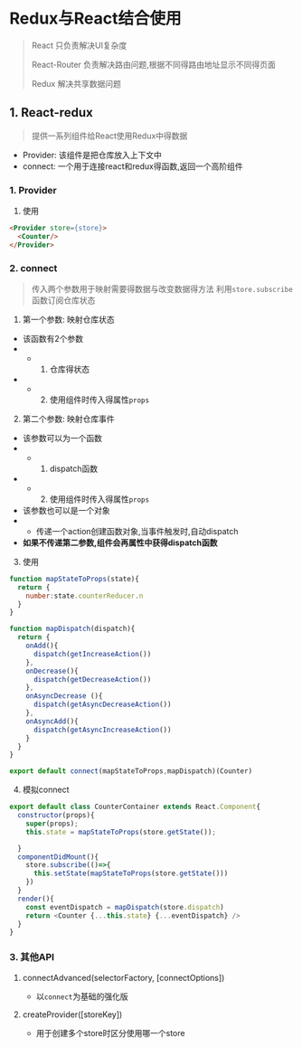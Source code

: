 # Redux与React结合使用

> React 只负责解决UI复杂度
>
> React-Router 负责解决路由问题,根据不同得路由地址显示不同得页面
>
> Redux 解决共享数据问题

## 1. React-redux

> 提供一系列组件给React使用Redux中得数据

- Provider: 该组件是把仓库放入上下文中
- connect: 一个用于连接react和redux得函数,返回一个高阶组件

### 1. Provider

1. 使用

```html
<Provider store={store}>
  <Counter/>
</Provider>
```

### 2. connect

> 传入两个参数用于映射需要得数据与改变数据得方法
> 利用`store.subscribe`函数订阅仓库状态

1. 第一个参数: 映射仓库状态

- 该函数有2个参数
- - 1. 仓库得状态
- - 2. 使用组件时传入得属性`props`

2. 第二个参数: 映射仓库事件

- 该参数可以为一个函数
- - 1. dispatch函数
- - 2. 使用组件时传入得属性`props`
- 该参数也可以是一个对象
- - 传递一个action创建函数对象,当事件触发时,自动dispatch
- **如果不传递第二参数,组件会再属性中获得dispatch函数**

3. 使用

```js
function mapStateToProps(state){
  return {
    number:state.counterReducer.n
  }
}

function mapDispatch(dispatch){
  return {
    onAdd(){
      dispatch(getIncreaseAction())
    },
    onDecrease(){
      dispatch(getDecreaseAction())
    },
    onAsyncDecrease (){
      dispatch(getAsyncDecreaseAction())
    },
    onAsyncAdd(){
      dispatch(getAsyncIncreaseAction())
    }
  }
}

export default connect(mapStateToProps,mapDispatch)(Counter)
```

4. 模拟connect

```js
export default class CounterContainer extends React.Component{
  constructor(props){
    super(props);
    this.state = mapStateToProps(store.getState());

  }
  componentDidMount(){
    store.subscribe(()=>{
      this.setState(mapStateToProps(store.getState()))
    })
  }
  render(){
    const eventDispatch = mapDispatch(store.dispatch)
    return <Counter {...this.state} {...eventDispatch} />
  }
}
```

###  3. 其他API 

1. connectAdvanced(selectorFactory, [connectOptions])
   - 以`connect`为基础的强化版

2. createProvider([storeKey])
   - 用于创建多个store时区分使用哪一个store

